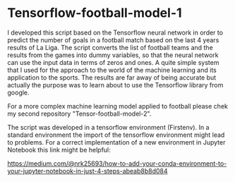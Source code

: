 # Tensorflow-football-model-1
I developed this script based on the Tensorflow neural network in order to predict the number of goals in a football 
match based on the last 4 years results of La Liga. The script converts the list of football teams and the results from
the games into dummy variables, so that the neural network can use the input data in terms of zeros and ones.
A quite simple system that I used for the approach to the world of the machine learning and its application to the sports. 
The results are far away of being accurate but actually the purpose was to learn about to use the Tensorflow library 
from google. 

For a more complex machine learning model applied to football please chek my second repository "Tensor-football-model-2".

The script was developed in a tensorflow environment (Firstenv). In a standard environment the import of the tensorflow 
environment might lead to problems. For a correct implementation of a new environment in Jupyter Notebook this link might be helpful:

https://medium.com/@nrk25693/how-to-add-your-conda-environment-to-your-jupyter-notebook-in-just-4-steps-abeab8b8d084
